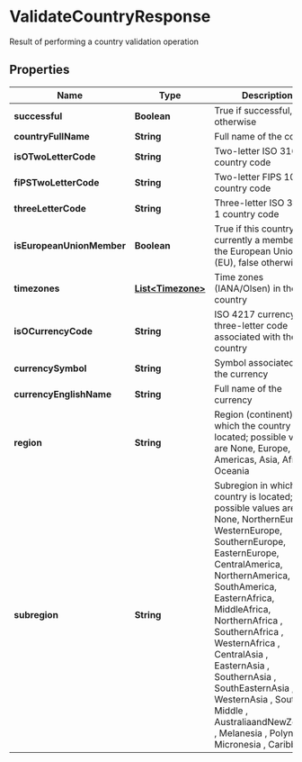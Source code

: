 

# ValidateCountryResponse

Result of performing a country validation operation

## Properties

| Name | Type | Description | Notes |
|------------ | ------------- | ------------- | -------------|
|**successful** | **Boolean** | True if successful, false otherwise |  [optional] |
|**countryFullName** | **String** | Full name of the country |  [optional] |
|**isOTwoLetterCode** | **String** | Two-letter ISO 3166-1 country code |  [optional] |
|**fiPSTwoLetterCode** | **String** | Two-letter FIPS 10-4 country code |  [optional] |
|**threeLetterCode** | **String** | Three-letter ISO 3166-1 country code |  [optional] |
|**isEuropeanUnionMember** | **Boolean** | True if this country is currently a member of the European Union (EU), false otherwise |  [optional] |
|**timezones** | [**List&lt;Timezone&gt;**](Timezone.md) | Time zones (IANA/Olsen) in the country |  [optional] |
|**isOCurrencyCode** | **String** | ISO 4217 currency three-letter code associated with the country |  [optional] |
|**currencySymbol** | **String** | Symbol associated with the currency |  [optional] |
|**currencyEnglishName** | **String** | Full name of the currency |  [optional] |
|**region** | **String** | Region (continent) in which the country is located; possible values are None, Europe, Americas, Asia, Africa, Oceania |  [optional] |
|**subregion** | **String** | Subregion in which the country is located; possible values are None, NorthernEurope, WesternEurope, SouthernEurope, EasternEurope, CentralAmerica, NorthernAmerica, SouthAmerica, EasternAfrica, MiddleAfrica, NorthernAfrica , SouthernAfrica , WesternAfrica , CentralAsia , EasternAsia , SouthernAsia , SouthEasternAsia , WesternAsia , Southern , Middle , AustraliaandNewZealand , Melanesia , Polynesia , Micronesia , Caribbean, |  [optional] |



